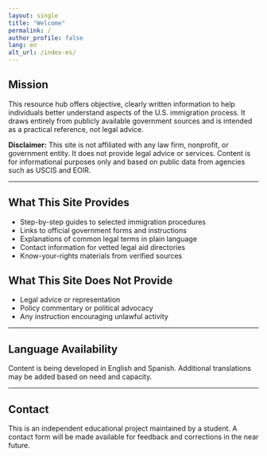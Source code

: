 ```yaml
---
layout: single
title: "Welcome"
permalink: /
author_profile: false
lang: en
alt_url: /index-es/
---
```


## Mission

This resource hub offers objective, clearly written information to help individuals better understand aspects of the U.S. immigration process. It draws entirely from publicly available government sources and is intended as a practical reference, not legal advice.

**Disclaimer:** This site is not affiliated with any law firm, nonprofit, or government entity. It does not provide legal advice or services. Content is for informational purposes only and based on public data from agencies such as USCIS and EOIR.

---

## What This Site Provides

- Step-by-step guides to selected immigration procedures  
- Links to official government forms and instructions  
- Explanations of common legal terms in plain language  
- Contact information for vetted legal aid directories  
- Know-your-rights materials from verified sources

## What This Site Does Not Provide

- Legal advice or representation  
- Policy commentary or political advocacy  
- Any instruction encouraging unlawful activity

---

## Language Availability

Content is being developed in English and Spanish. Additional translations may be added based on need and capacity.

---

## Contact

This is an independent educational project maintained by a student. A contact form will be made available for feedback and corrections in the near future.